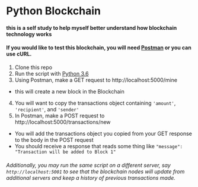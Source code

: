 # Python Blockchain

#### this is a self study to help myself better understand how blockchain technology works

#### If you would like to test this blockchain, you will need [Postman](https://www.getpostman.com/) or you can use cURL.

1. Clone this repo
2. Run the script with [Python 3.6](https://www.python.org/downloads/)
3. Using Postman, make a GET request to http://localhost:5000/mine
  - this will create a new block in the Blockchain
4. You will want to copy the transactions object containing `'amount'`, `'recipient'`, and `'sender'`
5. In Postman, make a POST request to http://localhost:5000/transactions/new
  - You will add the transactions object you copied from your GET response to the body in the POST request
  - You should receive a response that reads some thing like `"message": "Transaction will be added to Block 1"`

###### Additionally, you may run the same script on a different server, say `http://localhost:5001` to see that the blockchain nodes will update from additional servers and keep a history of previous transactions made.
